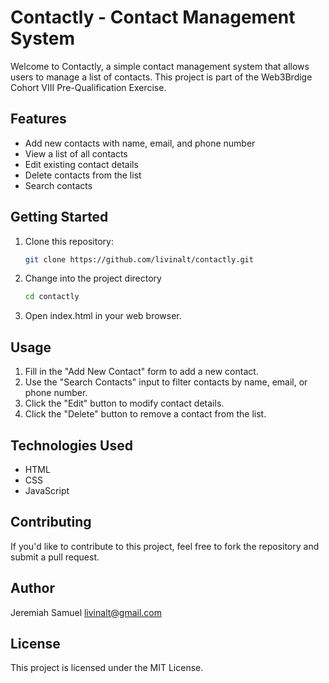 # Contactly - Contact Management System

Welcome to Contactly, a simple contact management system that allows users to manage a list of contacts. This project is part of the Web3Brdige Cohort VIII Pre-Qualification Exercise.

## Features

- Add new contacts with name, email, and phone number
- View a list of all contacts
- Edit existing contact details
- Delete contacts from the list
- Search contacts

## Getting Started

1. Clone this repository:

   ```bash
   git clone https://github.com/livinalt/contactly.git
   ```
2. Change into the project directory
   ```bash
   cd contactly
   ```

3. Open index.html in your web browser.

## Usage

1. Fill in the "Add New Contact" form to add a new contact.
2. Use the "Search Contacts" input to filter contacts by name, email, or phone number.
3. Click the "Edit" button to modify contact details.
4. Click the "Delete" button to remove a contact from the list.

## Technologies Used
* HTML
* CSS
* JavaScript

## Contributing
If you'd like to contribute to this project, feel free to fork the repository and submit a pull request.

## Author
Jeremiah Samuel
livinalt@gmail.com

## License
This project is licensed under the MIT License.


